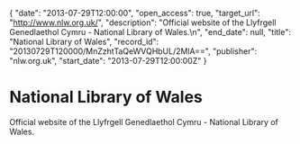 {
  "date": "2013-07-29T12:00:00", 
  "open_access": true, 
  "target_url": "http://www.nlw.org.uk/", 
  "description": "Official website of the Llyfrgell Genedlaethol Cymru - National Library of Wales.\n", 
  "end_date": null, 
  "title": "National Library of Wales", 
  "record_id": "20130729T120000/MnZzhtTaQeWVQHbUL/2MlA==", 
  "publisher": "nlw.org.uk", 
  "start_date": "2013-07-29T12:00:00Z"
}

# National Library of Wales

Official website of the Llyfrgell Genedlaethol Cymru - National Library of Wales.
